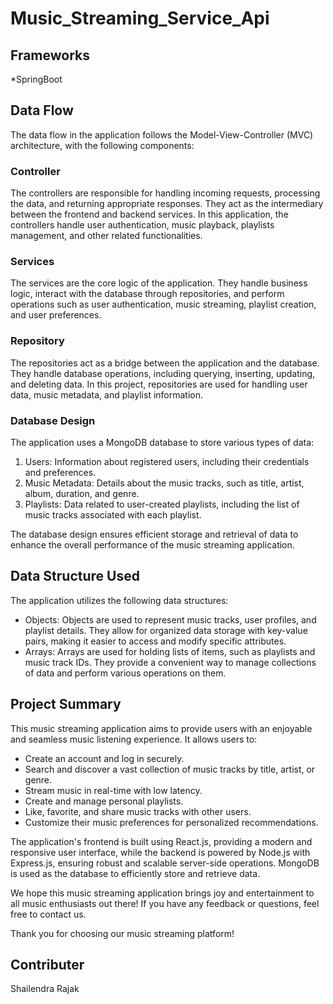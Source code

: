 # Music_Streaming_Service_Api

## Frameworks 

*SpringBoot

## Data Flow

The data flow in the application follows the Model-View-Controller (MVC) architecture, with the following components:

### Controller

The controllers are responsible for handling incoming requests, processing the data, and returning appropriate responses. They act as the intermediary between the frontend and backend services. In this application, the controllers handle user authentication, music playback, playlists management, and other related functionalities.

### Services

The services are the core logic of the application. They handle business logic, interact with the database through repositories, and perform operations such as user authentication, music streaming, playlist creation, and user preferences.

### Repository

The repositories act as a bridge between the application and the database. They handle database operations, including querying, inserting, updating, and deleting data. In this project, repositories are used for handling user data, music metadata, and playlist information.

### Database Design

The application uses a MongoDB database to store various types of data:

1. Users: Information about registered users, including their credentials and preferences.
2. Music Metadata: Details about the music tracks, such as title, artist, album, duration, and genre.
3. Playlists: Data related to user-created playlists, including the list of music tracks associated with each playlist.

The database design ensures efficient storage and retrieval of data to enhance the overall performance of the music streaming application.

## Data Structure Used

The application utilizes the following data structures:

- Objects: Objects are used to represent music tracks, user profiles, and playlist details. They allow for organized data storage with key-value pairs, making it easier to access and modify specific attributes.
- Arrays: Arrays are used for holding lists of items, such as playlists and music track IDs. They provide a convenient way to manage collections of data and perform various operations on them.

## Project Summary

This music streaming application aims to provide users with an enjoyable and seamless music listening experience. It allows users to:

- Create an account and log in securely.
- Search and discover a vast collection of music tracks by title, artist, or genre.
- Stream music in real-time with low latency.
- Create and manage personal playlists.
- Like, favorite, and share music tracks with other users.
- Customize their music preferences for personalized recommendations.

The application's frontend is built using React.js, providing a modern and responsive user interface, while the backend is powered by Node.js with Express.js, ensuring robust and scalable server-side operations. MongoDB is used as the database to efficiently store and retrieve data.

We hope this music streaming application brings joy and entertainment to all music enthusiasts out there! If you have any feedback or questions, feel free to contact us.

Thank you for choosing our music streaming platform!
## Contributer
Shailendra Rajak
